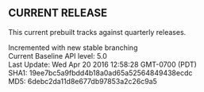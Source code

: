 ## CURRENT RELEASE
This current prebuilt tracks against quarterly releases.

Incremented with new stable branching <br />
Current Baseline API level: 5.0 <br />
Last Update: Wed Apr 20 2016 12:58:28 GMT-0700 (PDT) <br />
SHA1: 19ee7bc5a9fbdd4b18a0ad65a52564849438ecdc <br />
MD5: 6debc2da11d8e677db97853a2c26c9a5 <br />
